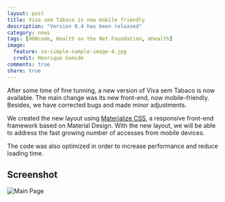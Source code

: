 ```yaml
---
layout: post
title: Viva sem Tabaco is now mobile friendly
description: "Version 0.4 has been released"
category: news
tags: [HONcode, Health on the Net Foundation, mhealth]
image:
  feature: so-simple-sample-image-4.jpg
  credit: Henrique Gomide
comments: true
share: true
---
```


After some time of fine tunning, a new version of Viva sem Tabaco is now available. The main change was its new front-end, now mobile-friendly. Besides, we have corrected bugs and made minor adjustments. 

We created the new layout using [Materialize CSS](http://materializecss.com/), a responsive front-end framework based on Material Design. With the new layout, we will be able to address the fast growing number of accesses from mobile devices.

The code was also optimized in order to increase performance and reduce loading time.

## Screenshot

![Main Page](../../images/vst-index.png)
